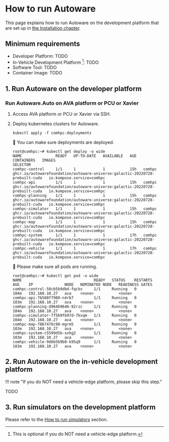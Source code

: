 # How to run Autoware

This page explains how to run Autoware on the development platform that are set up in [the Installation chapter](../installation/index.md).

## Minimum requirements

- Developer Platform: TODO
- In-Vehicle Development Platform [^1]: TODO
- Software Tool: TODO
- Container Image: TODO

[^1]: This is optional if you do NOT need a vehicle-edge platform.

## 1. Run Autoware on the developer platform

### Run Autoware.Auto on AVA platform or PCU or Xavier

1. Access AVA platform or PCU or Xavier via SSH.

1. Deploy kubernetes clusters for Autoware.

   ```console
   kubectl apply -f comhpc-deployments
   ```

   :speech_balloon: You can make sure deployments are deployed.

   ```console
   root@comhpc:~# kubectl get deploy -o wide
   NAME               READY   UP-TO-DATE   AVAILABLE   AGE   CONTAINERS   IMAGES                                                                         SELECTOR
   comhpc-control     1/1     1            1           15h   comhpc       ghcr.io/autowarefoundation/autoware-universe:galactic-20220728-prebuilt-cuda   io.kompose.service=comhpc
   comhpc-api         1/1     1            1           15h   comhpc       ghcr.io/autowarefoundation/autoware-universe:galactic-20220728-prebuilt-cuda   io.kompose.service=comhpc
   comhpc-planning    1/1     1            1           15h   comhpc       ghcr.io/autowarefoundation/autoware-universe:galactic-20220728-prebuilt-cuda   io.kompose.service=comhpc
   comhpc-simulator   1/1     1            1           15h   comhpc       ghcr.io/autowarefoundation/autoware-universe:galactic-20220728-prebuilt-cuda   io.kompose.service=comhpc
   comhpc-map         1/1     1            1           15h   comhpc       ghcr.io/autowarefoundation/autoware-universe:galactic-20220728-prebuilt-cuda   io.kompose.service=comhpc
   comhpc-system      1/1     1            1           17h   comhpc       ghcr.io/autowarefoundation/autoware-universe:galactic-20220728-prebuilt-cuda   io.kompose.service=comhpc
   comhpc-vehicle     1/1     1            1           17h   comhpc       ghcr.io/autowarefoundation/autoware-universe:galactic-20220728-prebuilt-cuda   io.kompose.service=comhpc
   ```

   :speech_balloon: Please make sure all pods are running.

   ```console
   root@comhpc:~# kubectl get pod -o wide
   NAME                                READY   STATUS    RESTARTS   AGE    IP              NODE   NOMINATED NODE   READINESS GATES
   comhpc-control-58cb5b9dbd-fqckv     1/1     Running   0          104m   192.168.10.27   ava    <none>           <none>
   comhpc-api-7b588f7988-n4rb7         1/1     Running   0          103m   192.168.10.27   ava    <none>           <none>
   comhpc-planning-d964b9646-92rzc     1/1     Running   0          104m   192.168.10.27   ava    <none>           <none>
   comhpc-simulator-7f5b9fb97d-7kvqm   1/1     Running   0          104m   192.168.10.27   ava    <none>           <none>
   comhpc-map-7867476c98-mgrm5         1/1     Running   0          103m   192.168.10.27   ava    <none>           <none>
   comhpc-system-c5599d5b-xxhg2        1/1     Running   0          103m   192.168.10.27   ava    <none>           <none>
   comhpc-vehicle-9d6b5b9b8-k95q9      1/1     Running   0          103m   192.168.10.27   ava    <none>           <none>
   ```

## 2. Run Autoware on the in-vehicle development platform

!!! note "If you do NOT need a vehicle-edge platform, please skip this step."

TODO

## 3. Run simulators on the development platform

Please refer to the [How to run simulators](../how-to-run-simulators/index.md) section.
